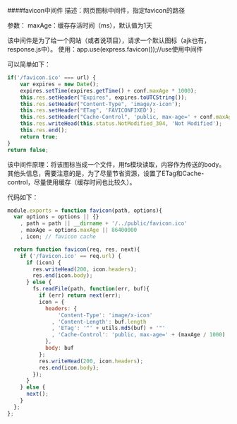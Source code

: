 ####favicon中间件
描述：网页图标中间件，指定favicon的路径

参数：
maxAge：缓存存活时间（ms），默认值为1天

该中间件是为了给一个网站（或者说项目），请求一个默认图标（ajk也有，response.js中）。
使用：app.use(express.favicon());//use使用中间件

可以简单如下：
```javascript
if('/favicon.ico' === url) {
    var expires = new Date();
    expires.setTime(expires.getTime() + conf.maxAge * 1000);
    this.res.setHeader("Expires", expires.toUTCString());
    this.res.setHeader("Content-Type", 'image/x-icon');
    this.res.setHeader("ETag", 'FAVICONFIXED');
    this.res.setHeader("Cache-Control", 'public, max-age=' + conf.maxAge);
    this.res.writeHead(this.status.NotModified_304, 'Not Modified');
    this.res.end();
    return true;
}
return false;
```

该中间件原理：将该图标当成一个文件，用fs模块读取，内容作为传送的body。其他头信息，需要注意的是，为了尽量节省资源，设置了ETag和Cache-control，尽量使用缓存（缓存时间也比较久）。

代码如下：
```javascript
module.exports = function favicon(path, options){
  var options = options || {}
    , path = path || __dirname + '/../public/favicon.ico'
    , maxAge = options.maxAge || 86400000
    , icon; // favicon cache

  return function favicon(req, res, next){
    if ('/favicon.ico' == req.url) {
      if (icon) {
        res.writeHead(200, icon.headers);
        res.end(icon.body);
      } else {
        fs.readFile(path, function(err, buf){
          if (err) return next(err);
          icon = {
            headers: {
                'Content-Type': 'image/x-icon'
              , 'Content-Length': buf.length
              , 'ETag': '"' + utils.md5(buf) + '"'
              , 'Cache-Control': 'public, max-age=' + (maxAge / 1000)
            },
            body: buf
          };
          res.writeHead(200, icon.headers);
          res.end(icon.body);
        });
      }
    } else {
      next();
    }
  };
};
```
